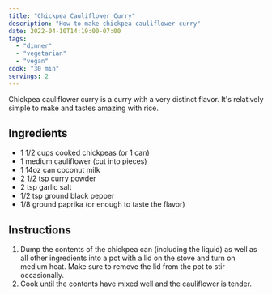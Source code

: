 ```yaml
---
title: "Chickpea Cauliflower Curry"
description: "How to make chickpea cauliflower curry"
date: 2022-04-10T14:19:00-07:00
tags:
  - "dinner"
  - "vegetarian"
  - "vegan"
cook: "30 min"
servings: 2
---
```


Chickpea cauliflower curry is a curry with a very distinct flavor. It's relatively simple to make and tastes amazing with rice.

## Ingredients

* 1 1/2 cups cooked chickpeas (or 1 can)
* 1 medium cauliflower (cut into pieces)
* 1 14oz can coconut milk
* 2 1/2 tsp curry powder
* 2 tsp garlic salt
* 1/2 tsp ground black pepper
* 1/8 ground paprika (or enough to taste the flavor)

## Instructions

1. Dump the contents of the chickpea can (including the liquid) as well as all other ingredients into a pot with a lid on the stove and turn on medium heat. Make sure to remove the lid from the pot to stir occasionally.
2. Cook until the contents have mixed well and the cauliflower is tender.
